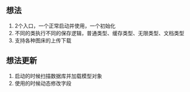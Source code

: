 ## 想法

1. 2个入口，一个正常启动并使用，一个初始化
2. 不同的类执行不同的保存逻辑，普通类型、缓存类型、无限类型、文档类型
3. 支持各种图床的上传下载


## 想法更新

1. 启动的时候扫描数据库并加载模型对象
2. 使用的时候动态修改字段
